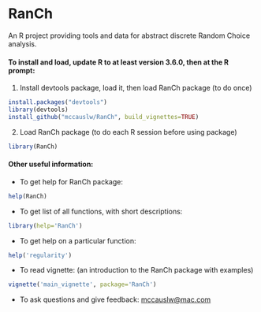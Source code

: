 # RanCh

An R project providing tools and data for abstract discrete Random Choice analysis.

#### To install and load, update R to at least version 3.6.0, then at the R prompt:

1. Install devtools package, load it, then load RanCh package (to do once)
```R
install.packages("devtools")
library(devtools)
install_github("mccauslw/RanCh", build_vignettes=TRUE)
```
2. Load RanCh package (to do each R session before using package)
```R
library(RanCh)
```

#### Other useful information:

- To get help for RanCh package:
```R
help(RanCh)
```
- To get list of all functions, with short descriptions:
```R
library(help='RanCh')
```
- To get help on a particular function:
```R
help('regularity')
```
- To read vignette: (an introduction to the RanCh package with examples)
```R
vignette('main_vignette', package='RanCh')
```
- To ask questions and give feedback: <mccauslw@mac.com>
